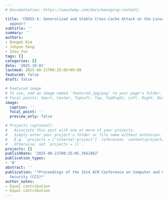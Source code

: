 ```yaml
---
# Documentation: https://wowchemy.com/docs/managing-content/

title: 'CROSS-X: Generalized and Stable Cross-Cache Attack on the Linux Kernel (to
  appear)'
subtitle: ''
summary: ''
authors:
- Dongok Kim
- Juhyun Song
- Insu Yun
tags: []
categories: []
date: '2025-10-01'
lastmod: 2025-08-21T09:25:05+09:00
featured: false
draft: false

# Featured image
# To use, add an image named `featured.jpg/png` to your page's folder.
# Focal points: Smart, Center, TopLeft, Top, TopRight, Left, Right, BottomLeft, Bottom, BottomRight.
image:
  caption: ''
  focal_point: ''
  preview_only: false

# Projects (optional).
#   Associate this post with one or more of your projects.
#   Simply enter your project's folder or file name without extension.
#   E.g. `projects = ["internal-project"]` references `content/project/deep-learning/index.md`.
#   Otherwise, set `projects = []`.
projects: []
publishDate: '2025-08-21T00:25:05.356186Z'
publication_types:
- '0'
abstract: ''
publication: '*Proceedings of the 32nd ACM Conference on Computer and Communications
  Security (CCS)*'
author_notes:
- Equal contribution
- Equal contribution
---
```

